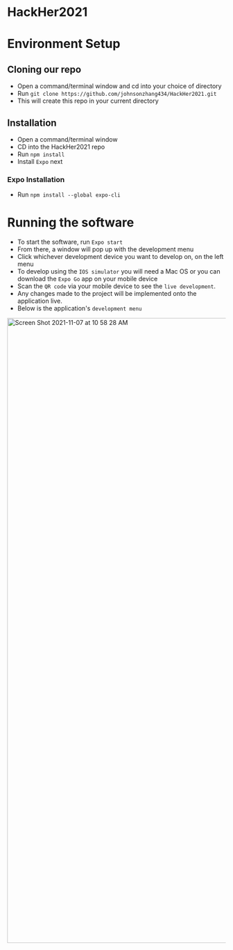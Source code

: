 # HackHer2021

# Environment Setup
## Cloning our repo
- Open a command/terminal window and cd into your choice of directory 
- Run `git clone https://github.com/johnsonzhang434/HackHer2021.git`
- This will create this repo in your current directory

## Installation
- Open a command/terminal window
- CD into the HackHer2021 repo
- Run `npm install`
- Install `Expo` next

### Expo Installation
- Run `npm install --global expo-cli`

# Running the software
- To start the software, run `Expo start`
- From there, a window will pop up with the development menu
- Click whichever development device you want to develop on, on the left menu
- To develop using the `IOS simulator` you will need a Mac OS or you can download the `Expo Go` app on your mobile device 
- Scan the `QR code` via your mobile device to see the `live development`.
- Any changes made to the project will be implemented onto the application live.
- Below is the application's `development menu`
<img width="1440" alt="Screen Shot 2021-11-07 at 10 58 28 AM" src="https://user-images.githubusercontent.com/57369805/140652351-d41b846a-748d-45e6-a709-83d9962f6d85.png">

